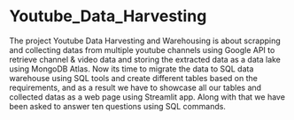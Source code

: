 # Youtube_Data_Harvesting
The project Youtube Data Harvesting and Warehousing is about scrapping and collecting datas from multiple youtube channels using Google API to retrieve channel & video data and storing the extracted data as a data lake using MongoDB Atlas. Now its time to migrate the data to SQL data warehouse using SQL tools and create different tables based on the requirements, and as a result we have to showcase all our tables and collected datas as a web page using Streamlit app. Along with that we have been asked to answer ten questions using SQL commands.
